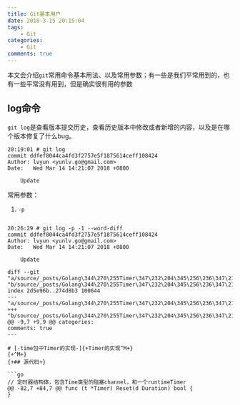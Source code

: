 ```yaml
---
title: Git基本用户
date: 2018-3-15 20:15:04
tags:
    - Git
categories:
    - Git
comments: true
---
```


本文会介绍`git`常用命令基本用法、以及常用参数；有一些是我们平常用到的，也有一些平常没有用到，但是确实很有用的参数

## log命令
`git log`是查看版本提交历史，查看历史版本中修改或者新增的内容，以及是在哪个版本修复了什么bug。
```
20:19:01 # git log
commit ddfef8044ca4fd3f2757e5f1875614ceff108424
Author: lvyun <yunlv.go@gmail.com>
Date:   Wed Mar 14 14:21:07 2018 +0800

    Update
```

常用参数：
1. `-p`
```

20:26:29 # git log -p -1 --word-diff
commit ddfef8044ca4fd3f2757e5f1875614ceff108424
Author: lvyun <yunlv.go@gmail.com>
Date:   Wed Mar 14 14:21:07 2018 +0800

    Update

diff --git "a/source/_posts/Golang\344\270\255Timer\347\232\204\345\256\236\347\216\260.md" "b/source/_posts/Golang\344\270\255Timer\347\232\204\345\256\236\347\216\260.md"
index 2d5e96b..274d8b3 100644
--- "a/source/_posts/Golang\344\270\255Timer\347\232\204\345\256\236\347\216\260.md"
+++ "b/source/_posts/Golang\344\270\255Timer\347\232\204\345\256\236\347\216\260.md"
@@ -9,7 +9,9 @@ categories:
comments: true
---

# [-time包中Timer的实现-]{+Timer的实现^M+}
{+^M+}
{+## 源代码+}

```go
// 定时器结构体，包含Time类型的阻塞channel，和一个runtimeTimer
@@ -82,7 +84,7 @@ func (t *Timer) Reset(d Duration) bool {
}
```

```

